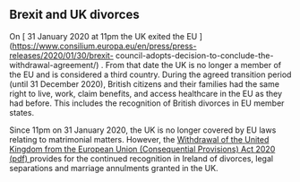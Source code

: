 ##  Brexit and UK divorces

On [ 31 January 2020 at 11pm the UK exited the EU
](https://www.consilium.europa.eu/en/press/press-releases/2020/01/30/brexit-
council-adopts-decision-to-conclude-the-withdrawal-agreement/) . From that
date the UK is no longer a member of the EU and is considered a third country.
During the agreed transition period (until 31 December 2020), British citizens
and their families had the same right to live, work, claim benefits, and
access healthcare in the EU as they had before. This includes the recognition
of British divorces in EU member states.

Since 11pm on 31 January 2020, the UK is no longer covered by EU laws relating
to matrimonial matters. However, the [ Withdrawal of the United Kingdom from
the European Union (Consequential Provisions) Act 2020 (pdf)
](http://www.irishstatutebook.ie/eli/2020/act/23/enacted/en/pdf) provides for
the continued recognition in Ireland of divorces, legal separations and
marriage annulments granted in the UK.
